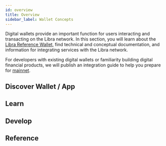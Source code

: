 ```yaml
---
id: overview
title: Overview
sidebar_label: Wallet Concepts
---
```


Digital wallets provide an important function for users interacting and transacting on the Libra network. In this section, you will learn about the [Libra Reference Wallet](/reference-wallet), find technical and conceptual documentation, and information for integrating services with the Libra network.

For developers with existing digital wallets or familiarity building digital financial products, we will publish an integration guide to help you prepare for [mainnet](reference/glossary.md#mainnet).

## Discover Wallet / App

<CardsWrapper>
  <ColorCard
    color="aqua"
    icon="img/docs/cube.svg"
    to="/docs/wallet-app/public-demo-wallet"
    title="Try out the Public Demo Wallet"
  />
  <ColorCard
    color="purpleDark"
    icon="img/docs/cycle.svg"
    to="/docs/wallet-app/set-up-reference-wallet"
    title="Set Up a Local Web Wallet"
  />
  <ColorCard
    color="purpleLight"
    icon="img/docs/overlapping-circle.svg"
    to="/docs/wallet-app/try-local-web-wallet#send-libra-coins"
    title="Send and Receive Coins"
  />
</CardsWrapper>

## Learn

<CardsWrapper>
  <OverlayCard
    description="Learn about wallet infrastructure architecture"
    icon="img/docs/architecture.svg"
    iconDark="img/docs/architecture-dark.svg"
    title="Architecture"
    to="/docs/wallet-app/wallet-arch"
  />
  <OverlayCard
    description="Understand wallet custody service"
    icon="img/docs/custody.svg"
    iconDark="img/docs/custody-dark.svg"
    title="Custody"
    to="/docs/wallet-app/custody-mod"
  />
  <OverlayCard
    description="Explore how liquidity works on the network"
    icon="img/docs/liquidity.svg"
    iconDark="img/docs/liquidity-dark.svg"
    title="Liquidity"
    to="/docs/wallet-app/liquidity"
  />
</CardsWrapper>

## Develop

<CardsWrapper>
  <SimpleCard
    icon="img/github.svg"
    iconDark="img/github-dark.svg"
    title="Libra Reference Wallet"
    to="https://github.com/libra/libra-reference-wallet"
  />
  <SimpleCard
    icon="img/github.svg"
    iconDark="img/github-dark.svg"
    title="Use the Client SDK"
    to="/docs/core/libra-cli"
  />
  <SimpleCard
    icon="img/github.svg"
    iconDark="img/github-dark.svg"
    title="Developer APIs"
    to="/docs/core/coding-guidelines"
  />
</CardsWrapper>

## Reference

<CardsWrapper>
  <CoreReference />
  <MerchantReference />
  <MoveReference />
  <NodeReference />
</CardsWrapper>
